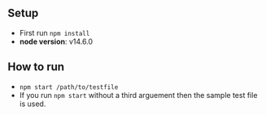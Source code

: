 ## Setup

* First run `npm install`
* <b>node version</b>: v14.6.0

## How to run
* `npm start /path/to/testfile`
* If you run `npm start` without a third arguement then the sample test file is used.